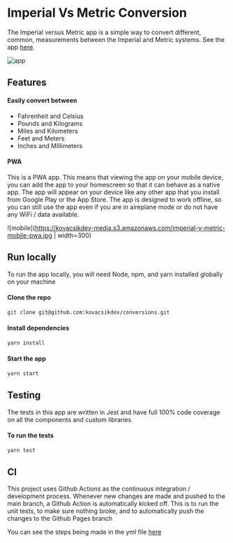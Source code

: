 # Imperial Vs Metric Conversion

The Imperial versus Metric app is a simple way to convert different, common, measurements between the Imperial and Metric systems. See the app [here](https://kovacsikdev.github.io/conversions/).

![app](https://kovacsikdev-media.s3.amazonaws.com/imperial-v-metric-app.png)

## Features

#### Easily convert between

- Fahrenheit and Celsius
- Pounds and Kilograms
- Miles and Kilometers
- Feet and Meters
- Inches and Millimeters

#### PWA

This is a PWA app. This means that viewing the app on your mobile device, you can add the app to your homescreen so that it can behave as a native app. The app will appear on your device like any other app that you install from Google Play or the App Store. The app is designed to work offline, so you can still use the app even if you are in aireplane mode or do not have any WiFi / data available.

![mobile](https://kovacsikdev-media.s3.amazonaws.com/imperial-v-metric-mobile-pwa.jpg | width=300)

## Run locally

To run the app locally, you will need Node, npm, and yarn installed globally on your machine

#### Clone the repo

```sh
git clone git@github.com:kovacsikdev/conversions.git
```

#### Install dependencies

```sh
yarn install
```

#### Start the app

```sh
yarn start
```

## Testing

The tests in this app are written in Jest and have full 100% code coverage on all the components and custom libraries

#### To run the tests

```sh
yarn test
```

## CI

This project uses Github Actions as the continuous integration / development process. Whenever new changes are made and pushed to the main branch, a Github Action is automatically kicked off. This is to run the unit tests, to make sure nothing broke, and to automatically push the changes to the Github Pages branch

You can see the steps being made in the yml file [here](https://github.com/kovacsikdev/conversions/blob/main/.github/workflows/main.yml)
